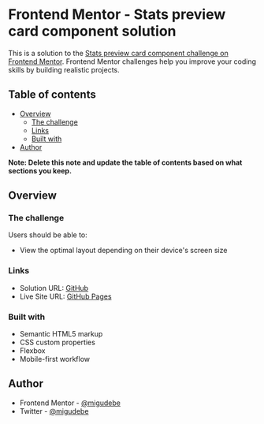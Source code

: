 # Frontend Mentor - Stats preview card component solution

This is a solution to the [Stats preview card component challenge on Frontend Mentor](https://www.frontendmentor.io/challenges/stats-preview-card-component-8JqbgoU62). Frontend Mentor challenges help you improve your coding skills by building realistic projects.

## Table of contents

- [Overview](#overview)
  - [The challenge](#the-challenge)
  - [Links](#links)
  - [Built with](#built-with)
- [Author](#author)

**Note: Delete this note and update the table of contents based on what sections you keep.**

## Overview

### The challenge

Users should be able to:

- View the optimal layout depending on their device's screen size

### Links

- Solution URL: [GitHub](https://github.com/migudebe/stats-preview-card-component)
- Live Site URL: [GitHub Pages](https://migudebe.github.io/stats-preview-card-component/)

### Built with

- Semantic HTML5 markup
- CSS custom properties
- Flexbox
- Mobile-first workflow

## Author

- Frontend Mentor - [@migudebe](https://www.frontendmentor.io/profile/jechupad)
- Twitter - [@migudebe](https://www.twitter.com/migudebe)
